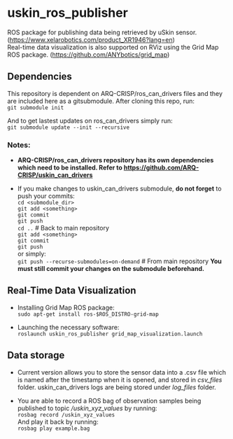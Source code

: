 # uskin_ros_publisher
ROS package for publishing data being retrieved by uSkin sensor. (https://www.xelarobotics.com/product_XR1946?lang=en)  
Real-time data visualization is also supported on RViz using the Grid Map ROS package. (https://github.com/ANYbotics/grid_map)

## Dependencies
This repository is dependent on ARQ-CRISP/ros_can_drivers files and they are included here as a gitsubmodule. After cloning this repo, run:  
`git submodule init`

And to get lastest updates on ros_can_drivers simply run:  
`git submodule update --init --recursive`

### Notes:
- **ARQ-CRISP/ros_can_drivers repository has its own dependencies which need to be installed. Refer to https://github.com/ARQ-CRISP/uskin_can_drivers**


- If you make changes to uskin_can_drivers submodule, **do not forget** to push your commits:  
`cd <submodule_dir>`  
`git add <something>`  
`git commit`  
`git push`  
`cd ..` # Back to main repository  
`git add <something>`  
`git commit`  
`git push`  
or simply:  
`git push --recurse-submodules=on-demand` # From main repository
  **You must still commit your changes on the submodule beforehand.**
 
## Real-Time Data Visualization

- Installing Grid Map ROS package:    
`sudo apt-get install ros-$ROS_DISTRO-grid-map`

- Launching the necessary software:  
`roslaunch uskin_ros_publisher grid_map_visualization.launch`

## Data storage

- Current version allows you to store the sensor data into a .csv file which is named after the timestamp when it is opened, and stored in *csv_files* folder. uskin_can_drivers logs are being stored under *log_files* folder.

- You are able to record a ROS bag of observation samples being published to topic */uskin_xyz_values* by running:  
`rosbag record /uskin_xyz_values`  
And play it back by running:  
`rosbag play example.bag` 

